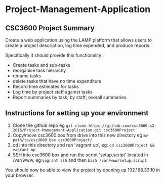 # Project-Management-Application


CSC3600 Project Summary
-----------------------
Create a web application using the LAMP platform that allows users to create a project description, log time expended, and produce reports.

Specifically it should provide this functionality:
* Create tasks and sub-tasks
* reorganise task hierarchy
* rename tasks
* delete tasks that have no time expenditure
* Record time estimates for tasks
* Log time by project staff against tasks
* Report summaries by task; by staff; overall summaries.

Instructions for setting up your environment
--------------------------------------------
1. Clone the github repo eg `git clone https://github.com/csc3600-s2-2016/Project-Management-Application.git csc3600Project`
2. Copy/move csc3600.box from drive into this new directory eg `mv path/to/csc3600.box csc3600Project/`
3. cd into this directory and run 'vagrant up', eg: `cd csc3600Project && vagrant up`
4. SSH into csc3600 box and run the script 'setup.script' located in /var/www, eg:`vagrant ssh` and then `bash /var/www/setup.script`


You should now be able to view the project by opening up 192.168.33.10 in your browser.
